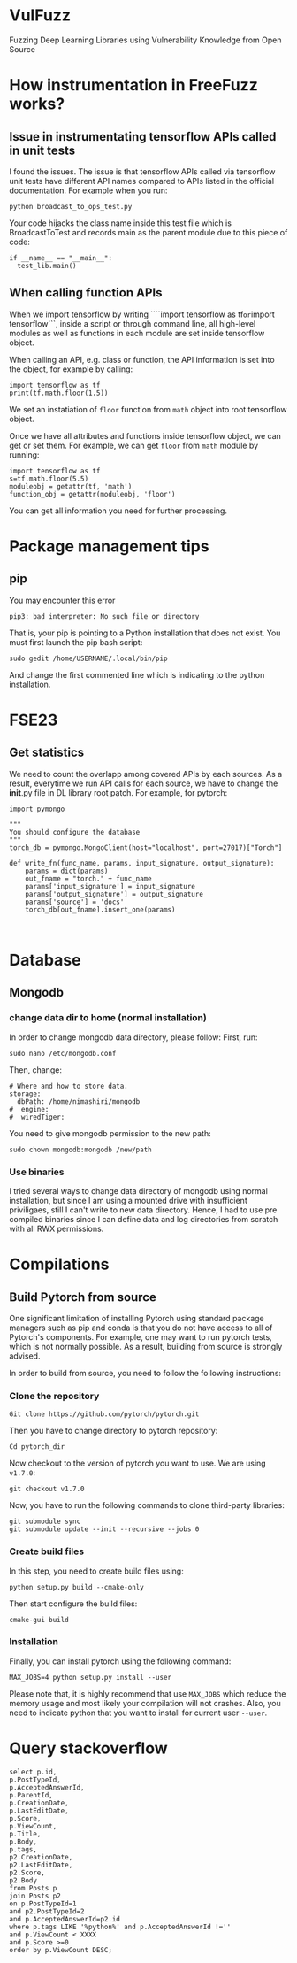 # VulFuzz
Fuzzing Deep Learning Libraries using Vulnerability Knowledge from Open Source

# How instrumentation in FreeFuzz works?

## Issue in instrumentating tensorflow APIs called in unit tests

I found the issues. The issue is that tensorflow APIs called via tensorflow unit tests have different API names compared to APIs listed in the official documentation. For example when you run:

```
python broadcast_to_ops_test.py
```

Your code hijacks the class name inside this test file which is BroadcastToTest and records main as the parent module due to this piece of code:

```
if __name__ == "__main__":
  test_lib.main()
```

## When calling function APIs

When we import tensorflow by writing ````import tensorflow as tf``` or ```import tensorflow```, inside a script or through command line, all high-level
modules as well as functions in each module are set inside tensorflow object. 

When calling an API, e.g. class or function, the API information is set into the object, for example by calling:

```
import tensorflow as tf
print(tf.math.floor(1.5))
```
We set an instatiation of ```floor``` function from ```math``` object into root tensorflow object.

Once we have all attributes and functions inside tensorflow object, we can get or set them. For example, we can get ```floor``` from ```math``` module by running:

```
import tensorflow as tf
s=tf.math.floor(5.5)
moduleobj = getattr(tf, 'math')
function_obj = getattr(moduleobj, 'floor')
```
You can get all information you need for further processing. 

# Package management tips
## pip 

You may encounter this error
```
pip3: bad interpreter: No such file or directory
```
That is, your pip is pointing to a Python installation that does not exist. You must first launch the pip bash script:

```
sudo gedit /home/USERNAME/.local/bin/pip
```
And change the first commented line which is indicating to the python installation. 

# FSE23
## Get statistics
We need to count the overlapp among covered APIs by each sources. As a result, everytime we run API calls for each source, we have to
change the __init__.py file in DL library root patch. For example, for pytorch:

```
import pymongo

"""
You should configure the database
"""
torch_db = pymongo.MongoClient(host="localhost", port=27017)["Torch"]

def write_fn(func_name, params, input_signature, output_signature):
    params = dict(params)
    out_fname = "torch." + func_name
    params['input_signature'] = input_signature
    params['output_signature'] = output_signature
    params['source'] = 'docs'
    torch_db[out_fname].insert_one(params)
   
	
```

# Database
## Mongodb
### change data dir to home (normal installation)
In order to change mongodb data directory, please follow:
First, run:
```
sudo nano /etc/mongodb.conf
```
Then, change:

```
# Where and how to store data.
storage:
  dbPath: /home/nimashiri/mongodb
#  engine:
#  wiredTiger:
```
You need to give mongodb permission to the new path:

```
sudo chown mongodb:mongodb /new/path
```

### Use binaries

I tried several ways to change data directory of mongodb using normal installation, but since I am using a mounted drive with insufficient priviligaes, still I can't write to new data directory. Hence, I had to use pre compiled binaries since I can define data and log directories from scratch with all RWX permissions. 

# Compilations

## Build Pytorch from source

One significant limitation of installing Pytorch using standard package managers such as pip and conda is that you do not have access to all of Pytorch's components. For example, one may want to run pytorch tests, which is not normally possible. As a result, building from source is strongly advised. 

In order to build from source, you need to follow the following instructions:

### Clone the repository
```
Git clone https://github.com/pytorch/pytorch.git
```
Then you have to change directory to pytorch repository:
```
Cd pytorch_dir
```
Now checkout to the version of pytorch you want to use. We are using ```v1.7.0```:
```
git checkout v1.7.0
```

Now, you have to run the following commands to clone third-party libraries:

```
git submodule sync
git submodule update --init --recursive --jobs 0
```

### Create build files

In this step, you need to create build files using:

```
python setup.py build --cmake-only
```
Then start configure the build files:

```
cmake-gui build
```

### Installation

Finally, you can install pytorch using the following command:

```
MAX_JOBS=4 python setup.py install --user
```

Please note that, it is highly recommend that use ```MAX_JOBS``` which reduce the memory usage and most likely your compilation will not crashes. Also, you need to indicate python that you want to install for current user ```--user```.
# Query stackoverflow
```
select p.id,
p.PostTypeId,
p.AcceptedAnswerId,
p.ParentId, 
p.CreationDate,
p.LastEditDate,
p.Score,
p.ViewCount,
p.Title,
p.Body,
p.tags,
p2.CreationDate,
p2.LastEditDate,
p2.Score,
p2.Body
from Posts p
join Posts p2 
on p.PostTypeId=1 
and p2.PostTypeId=2
and p.AcceptedAnswerId=p2.id
where p.tags LIKE '%python%' and p.AcceptedAnswerId !='' 
and p.ViewCount < XXXX
and p.Score >=0
order by p.ViewCount DESC;
```
